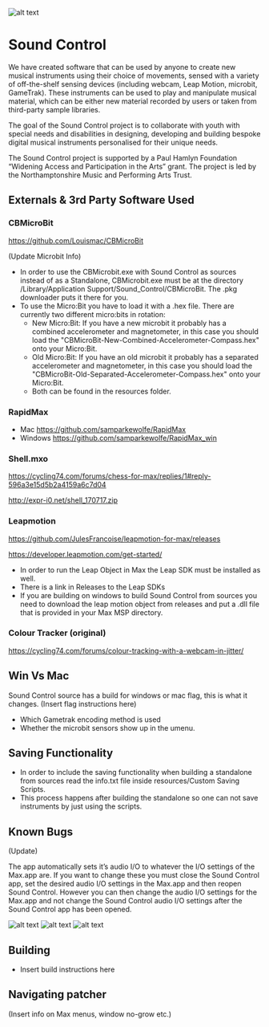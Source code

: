 ![alt text](/logos/gif2.gif?raw=true "Title")

# Sound Control

We have created software that can be used by anyone to create new musical instruments using their choice of movements, sensed with a variety of off-the-shelf sensing devices (including webcam, Leap Motion, microbit, GameTrak). These instruments can be used to play and manipulate musical material, which can be either new material recorded by users or taken from third-party sample libraries.

The goal of the Sound Control project is to collaborate with youth with special needs and disabilities in designing, developing and building bespoke digital musical instruments personalised for their unique needs.

The Sound Control project is supported by a Paul Hamlyn Foundation “Widening Access and Participation in the Arts” grant. The project is led by the Northamptonshire Music and Performing Arts Trust.

## Externals & 3rd Party Software Used

### CBMicroBit
https://github.com/Louismac/CBMicroBit

(Update Microbit Info)

* In order to use the CBMicrobit.exe with Sound Control as sources instead of as a Standalone, CBMicrobit.exe must be at the directory /Library/Application Support/Sound_Control/CBMicroBit. The .pkg downloader puts it there for you.
* To use the Micro:Bit you have to load it with a .hex file. There are currently two different micro:bits in rotation:
    * New Micro:Bit: If you have a new microbit it probably has a combined accelerometer and magnetometer, in this case you should load the "CBMicroBit-New-Combined-Accelerometer-Compass.hex" onto your Micro:Bit.
    * Old Micro:Bit: If you have an old microbit it probably has a separated accelerometer and magnetometer, in this case you should load the "CBMicroBit-Old-Separated-Accelerometer-Compass.hex" onto your Micro:Bit.
    * Both can be found in the resources folder.

### RapidMax
* Mac
https://github.com/samparkewolfe/RapidMax
* Windows
https://github.com/samparkewolfe/RapidMax_win

### Shell.mxo
https://cycling74.com/forums/chess-for-max/replies/1#reply-596a3e15d5b2a4159a6c7d04 

http://expr-i0.net/shell_170717.zip

### Leapmotion
https://github.com/JulesFrancoise/leapmotion-for-max/releases

https://developer.leapmotion.com/get-started/

* In order to run the Leap Object in Max the Leap SDK must be installed as well.
* There is a link in Releases to the Leap SDKs
* If you are building on windows to build Sound Control from sources you need to download the leap motion object from releases and put a .dll file that is provided in your Max MSP directory.

### Colour Tracker (original)
https://cycling74.com/forums/colour-tracking-with-a-webcam-in-jitter/

## Win Vs Mac
Sound Control source has a build for windows or mac flag, this is what it changes.
(Insert flag instructions here)
* Which Gametrak encoding method is used
* Whether the microbit sensors show up in the umenu.

## Saving Functionality
* In order to include the saving functionality when building a standalone from sources read the info.txt file inside resources/Custom Saving Scripts.
* This process happens after building the standalone so one can not save instruments by just using the scripts.

## Known Bugs
(Update)

The app automatically sets it’s audio I/O to whatever the I/O settings of the Max.app are. If you want to change these you must close the Sound Control app, set the desired audio I/O settings in the Max.app and then reopen Sound Control. However you can then change the audio I/O settings for the Max.app and not change the Sound Control audio I/O settings after the Sound Control app has been opened.

![alt text](/logos/NMPAT_long.jpg?raw=true "Logo1")
![alt text](/logos/pfh.jpg?raw=true "Logo2")
![alt text](/logos/Youth_Music.jpg?raw=true "Logo3")

## Building
* Insert build instructions here

## Navigating patcher
(Insert info on Max menus, window no-grow etc.)

